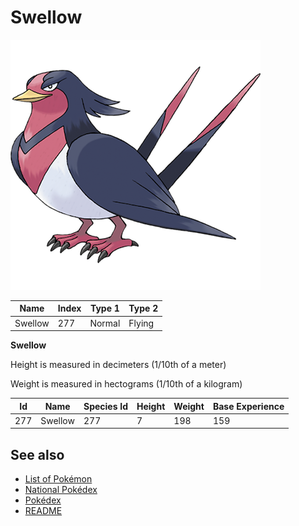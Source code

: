 # Swellow


![Swellow](images/277.png)

| **Name** | **Index** | **Type 1** | **Type 2** |
|----|----|----|----|
| Swellow | 277 | Normal | Flying  |

**Swellow** 


Height is measured in decimeters (1/10th of a meter)

Weight is measured in hectograms (1/10th of a kilogram)

| **Id** | **Name** | **Species Id** | **Height** | **Weight** | **Base Experience** |
|--------|----------|----------------|------------|------------|---------------------|
| 277 | Swellow | 277 | 7 | 198 | 159 |


## See also

- [List of Pokémon](../pokemon.md)
- [National Pokédex](../national_pokedex.md)
- [Pokédex](../pokedex.md)
- [README](../README.md)

